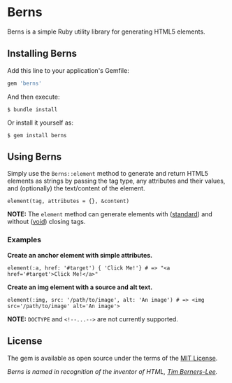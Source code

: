 # Berns

Berns is a simple Ruby utility library for generating HTML5 elements.

## Installing Berns

Add this line to your application's Gemfile:

```ruby
gem 'berns'
```

And then execute:

    $ bundle install

Or install it yourself as:

    $ gem install berns

## Using Berns

Simply use the `Berns::element` method to generate and return HTML5 elements as strings by passing the tag type, any attributes and their values, and (optionally) the text/content of the element. 

`element(tag, attributes = {}, &content)`

__NOTE:__ The `element` method can generate elements with ([standard](https://www.w3schools.com/TAgs/default.asp)) and without ([void](http://xahlee.info/js/html5_non-closing_tag.html)) closing tags. 

### Examples
__Create an anchor element with simple attributes.__

`element(:a, href: '#target') { 'Click Me!'} # => "<a href='#target'>Click Me!</a>"`

__Create an img element with a source and alt text.__

`element(:img, src: '/path/to/image', alt: 'An image') # => <img src='/path/to/image' alt='An image'>`

__NOTE:__ `DOCTYPE` and `<!--...-->` are not currently supported.
## License

The gem is available as open source under the terms of the [MIT License](http://opensource.org/licenses/MIT).

*Berns is named in recognition of the inventor of HTML, [Tim Berners-Lee](https://www.w3.org/People/Berners-Lee/).*
